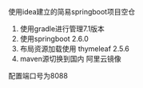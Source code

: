 使用idea建立的简易springboot项目空仓

1. 使用gradle进行管理7.1版本
2. 使用springboot 2.6.0
3. 布局资源加载使用 thymeleaf 2.5.6
4. maven源切换到国内 阿里云镜像

配置端口号为8088
